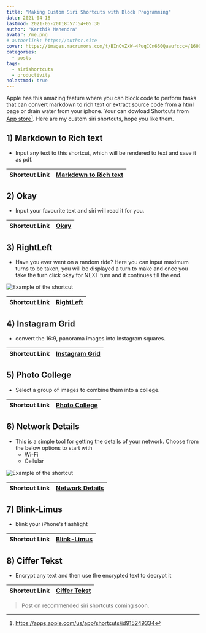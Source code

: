 ```yaml
---
title: "Making Custom Siri Shortcuts with Block Programming"
date: 2021-04-18
lastmod: 2021-05-20T18:57:54+05:30
author: "Karthik Mahendra"
avatar: /me.png
# authorlink: https://author.site
cover: https://images.macrumors.com/t/BInOvZxW-4PuqCCn660Qaaufccc=/1600x1200/smart/article-new/2018/12/siri-shortcuts-duo.jpg
categories:
  - posts
tags:
  - sirishortcuts
  - productivity
nolastmod: true
---
```


Apple has this amazing feature where you can block code to perform tasks that can convert markdown to rich text or extract source code from a html page or drain water from your iphone. Your can dowload Shortcuts from [App store](https://apps.apple.com/us/app/shortcuts/id915249334)[^1]. Here are my custom siri shortcuts, hope you like them.

[^1]: https://apps.apple.com/us/app/shortcuts/id915249334
 
## 1) **Markdown to Rich text**

- Input any text to this shortcut, which will be rendered to text and save it as pdf.

Shortcut Link | [Markdown to Rich text](https://www.icloud.com/shortcuts/9f06a83323e449ba8684544837a361ba)
--- | ---

## 2) **Okay**

- Input your favourite text and siri will read it for you.

Shortcut Link | [Okay](https://www.icloud.com/shortcuts/3ef26ed5f76846f2a6bb77cea6a973aa)
--- | ---

## 3) **RightLeft**

- Have you ever went on a random ride? Here you can input maximum turns to be taken, you will be displayed a turn to make and once you take the turn click okay for NEXT turn and it continues till the end. 

![Example of the shortcut](/posts/sirishortcutsf/rightleft_image.jpg)

Shortcut Link | [RightLeft](https://www.icloud.com/shortcuts/4731f7c12cd440aa997009ae14949946)
--- | ---

## 4) **Instagram Grid**

- convert the 16:9, panorama images into Instagram squares. 

Shortcut Link | [Instagram Grid](https://www.icloud.com/shortcuts/6b3498b1112349a2a44d05c461ea1a37)
--- | ---

## 5) **Photo College**

- Select a group of images to combine them into a college. 


Shortcut Link	| [Photo College](https://www.icloud.com/shortcuts/b88171bef1af45f1a8d343f678e97ad3)
--- | ---



## 6) **Network Details**
- This is a simple tool for getting the details of your network. Choose from the below options to start with
    - Wi-Fi
    - Cellular 

![Example of the shortcut](/posts/sirishortcutsf/networkdetails_image.jpg) 

Shortcut Link | [Network Details](https://www.icloud.com/shortcuts/58dbf8783df14602af21871fe5d96adb)
--- | ---

## 7) **Blink-Limus**
- blink your iPhone’s flashlight 

Shortcut Link | [Blink-Limus](https://www.icloud.com/shortcuts/eaa9cc40fe544ff6b8db6852afa10c6a)
--- | ---

## 8) **Ciffer Tekst**
- Encrypt any text and then use the encrypted text to decrypt it

Shortcut Link | [Ciffer Tekst](https://www.icloud.com/shortcuts/4990e4b6e7bb4efca39aa3a2aec70a0e)
--- | ---

> Post on recommended siri shortcuts coming soon.



